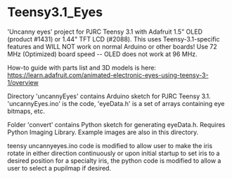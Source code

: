# Teensy3.1_Eyes

'Uncanny eyes' project for PJRC Teensy 3.1 with Adafruit 1.5" OLED (product #1431) or 1.44" TFT LCD (#2088). This uses Teensy-3.1-specific features and WILL NOT work on normal Arduino or other boards!  Use 72 MHz (Optimized) board speed -- OLED does not work at 96 MHz.

How-to guide with parts list and 3D models is here:
https://learn.adafruit.com/animated-electronic-eyes-using-teensy-3-1/overview

Directory 'uncannyEyes' contains Arduino sketch for PJRC Teensy 3.1. 'uncannyEyes.ino' is the code, 'eyeData.h' is a set of arrays containing eye bitmaps, etc.

Folder 'convert' contains Python sketch for generating eyeData.h. Requires Python Imaging Library. Example images are also in this directory.


teensy uncannyeyes.ino code is modified to allow user to make the iris rotate in either direction continuously or upon initial startup to set iris to a desired position for a specialty iris, the python code is modified to allow a user to select a pupilmap if desired.
